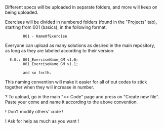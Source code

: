 Different specs will be uploaded in separate folders, and more will keep on being uploaded.

Exercises will be divided in numbered folders (found in the "Projects" tab), starting from 001 (basics), in the following format:

            001 - NameOfExercise
            


Everyone can upload as many solutions as desired in the main repository, as long as they are labeled according to their version:

      E.G.: 001_ExerciseName_GM v1.0;
            001_ExerciseName_GM v1.1;
      
            and so forth.
            
This naming convention will make it easier for all of out codes to stick together when they will increase in number.

? To upload, go in the main "<> Code" page and press on "Create new file". Paste your come and name it according to the above convention. 
     
     
   ! Don't modify others' code !

   ! Ask for help as much as you want !
